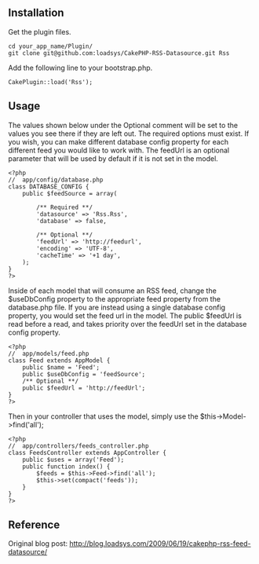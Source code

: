

## Installation

Get the plugin files.

	cd your_app_name/Plugin/
	git clone git@github.com:loadsys/CakePHP-RSS-Datasource.git Rss

Add the following line to your bootstrap.php.

	CakePlugin::load('Rss');

## Usage

The values shown below under the Optional comment will be set to the values you see there if they are left out. The required options must exist. If you wish, you can make different database config property for each different feed you would like to work with. The feedUrl is an optional parameter that will be used by default if it is not set in the model.

	<?php
	//  app/config/database.php
	class DATABASE_CONFIG {
		public $feedSource = array(
		
			/** Required **/
			'datasource' => 'Rss.Rss',
			'database' => false,
			
			/** Optional **/
			'feedUrl' => 'http://feedurl',
			'encoding' => 'UTF-8',
			'cacheTime' => '+1 day',
		);
	}
	?>

Inside of each model that will consume an RSS feed, change the $useDbConfig property to the appropriate feed property from the database.php file. If you are instead using a single database config property, you would set the feed url in the model. The public $feedUrl is read before a read, and takes priority over the feedUrl set in the database config property.

	<?php
	//  app/models/feed.php
	class Feed extends AppModel {
		public $name = 'Feed';
		public $useDbConfig = 'feedSource';
		/** Optional **/
		public $feedUrl = 'http://feedUrl';
	}
	?>

Then in your controller that uses the model, simply use the $this->Model->find('all');

	<?php
	//  app/controllers/feeds_controller.php
	class FeedsController extends AppController {
		public $uses = array('Feed');
		public function index() {
			$feeds = $this->Feed->find('all');
			$this->set(compact('feeds'));
		}
	}
	?>

## Reference

Original blog post: http://blog.loadsys.com/2009/06/19/cakephp-rss-feed-datasource/